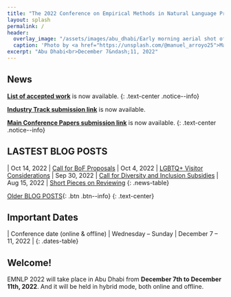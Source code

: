 ```yaml
---
title: "The 2022 Conference on Empirical Methods in Natural Language Processing"
layout: splash
permalink: /
header:
  overlay_image: "/assets/images/abu_dhabi/Early morning aerial shot of Qasr Al Watan.JPEG.jpg"
  caption: 'Photo by <a href="https://unsplash.com/@manuel_arroyo25">Manuel Arroyo</a> on <a href="http://www.unsplash.com">Unsplash</a>'
excerpt: "Abu Dhabi<br>December 7&ndash;11, 2022"
---
```


## News
[**List of accepted work**](/downloads/Accepted-Papers-20221025.xls) is now available.
{: .text-center .notice--info}

<div class="text-center notice--danger">
<p><a href="https://softconf.com/emnlp2022/industry-track"><strong>Industry Track submission link</strong></a> is now available.
</p>
</div>

[**Main Conference Papers submission link**](https://softconf.com/emnlp2022/papers/) is now available.
{: .text-center .notice--info}


## LASTEST BLOG POSTS 

<style>
/*.news-table { font-size: .9em; table-layout: fixed; text-align: left; }
.news-table tr td:nth-child(1) { font-weight: bold; width: 42em; }*/
.news-table { font-size: .9em; table-layout: fixed;}
.news-table tr td:nth-child(1) {font-weight: bold; width: 25em; }
.news-table tr td:nth-child(2) {font-weight: bold; width: 55em; }
</style>
| Oct 14, 2022 | [Call for BoF Proposals](blog/Call-for-BoF-Proposals/)
| Oct 4, 2022 | [LGBTQ+ Visitor Considerations](/blog/EMNLP-2022-Abu-Dhabi-LGBTQ+-Visitor-Considerations)
| Sep 30, 2022 | [Call for Diversity and Inclusion Subsidies](/blog/Call-for-Diversity-and-Inclusion-Subsidies)
| Aug 15, 2022 | [Short Pieces on Reviewing](/blog/Short-Pieces-on-Reviwing)
{: .news-table}

[Older BLOG POSTS](/blog/){: .btn .btn--info}
{: .text-center}

<!-- <div class="text-center notice--danger">
<p>Please fill out the short <a href="https://forms.office.com/r/Ww583kAMf7"><strong>post-conference survey</strong></a> to help us better organize future conferences.</p>
<p style="font-size: 80%">The survey takes ~4 minutes to complete. Note that there will be no email receipt once you hit submit, and please only submit once.
Aggregate statistics for non-text answers may be made publicly available. Answers to this survey will remain anonymous.
Any questions or direct feedback can be sent to <a href="mailto:naacl-contact@aclweb.org">naacl-contact@aclweb.org</a>.
</p>
</div>

NAACL D&I videos are now available on our [**Youtube channel**](https://www.youtube.com/channel/UCbdq7M48OgNoPIa9Uj_IBCw).
{: .text-center .notice--info}

The [**Virtual Conference Website**](https://underline.io/events/122/reception)
([walkthrough video](https://screencast-o-matic.com/watch/crhwbGVh3vx))
is still available for registered participants.
A subset of the content will be made available without registration in mid July,
and the pre-recorded talks for authors who opted in will be uploaded to the ACL anthology.<br>
<img src="/assets/images/logos/underline.png" style="max-height: 5em;">
{: .text-center .notice--info}

The [**Conference Program Schedule**](/program/) is now online.
{: .text-center .notice--info} -->

<!-- <style>
.news-table { font-size: .9em; table-layout: fixed; }
.news-table tr td:nth-child(1) { font-weight: bold; width: 10em; }
</style>

| June 18, 2021 | Blogpost by D&I chairs: [Increasing Financial Accessibility in NAACL](/blog/dni-subsidies).
| June 8, 2021 | Congratulations to the winners of the [Best Demo Award](/blog/best-demo-award)!
| June 8, 2021 | Congratulations to the winners of the [Best Industry Paper Award](/blog/best-industry-paper)!
| June 3, 2021 | Added details about the [Careers in NLP](/blog/careers-in-nlp) industry panel.
| June 4, 2021 | Added [instructions for presenters](/participants/presenters/) and [Zoom rooms instructions](/participants/zoom-rooms/)
| June 3, 2021 | Details about the [Startups in NLP](/blog/startups-in-nlp) industry panel.
| June 3, 2021 | Updates from the program chairs on the [paper review process](/blog/paper-review-process) and [ethics-review-process](/blog/ethics-review-process).
| June 2, 2021 | Congratulations to the winners of the [Best Paper Awards](/blog/best-paper-awards)!
| June 2, 2021 | Blogpost by D&I chairs: [NAACL Mentoring Sessions](/blog/mentoring/)
| June 1, 2021 | The [Conference Structure](/blog/conference-structure/) is now available.
| June 1, 2021 | Added the list of [Keynote Speakers](/program/keynotes/).
| May 31, 2021 | Event annoucements by D&I chairs: [Mexican Cultural Events](/blog/mexican-event), [Intersectionality in NLP](/blog/intersectionality-panel), [Inclusivity in Conferences](/blog/inclusivity-panel), [Getting into NLP research and grad school applications](/blog/grad-school-panel/)
{: .news-table} -->

<!-- [Older News](/archive/){: .btn .btn--info}
{: .text-center} -->

<!--
| ~~Start of the anonymity period~~ | ~~Friday~~ | ~~October 23, 2020~~ |
| ~~Final paper submissions due (*long & short*)~~ | ~~Monday~~ | ~~November 23, 2020~~ |
| ~~Author Response Period~~ | ~~Wednesday – Monday~~ | ~~January 20 – 25, 2021~~ |
| ~~Notification of acceptance~~ | ~~Wednesday~~ | ~~March 10, 2021~~ |
| ~~Camera ready papers due~~ | ~~Sunday~~ | ~~April 11, 2021~~ |
| ~~Final notification for papers requiring ethics re-review~~ | ~~Friday~~ | ~~April 30, 2021~~ |
| ~~Publication date~~ | ~~Monday~~ | ~~May 24, 2021~~ |
| ~~Co-located event: [NLP Summer School 2021](https://ampln.github.io/escuelaverano2021/)~~ | ~~Thursday – Friday~~ | ~~June 3 – 4, 2021~~ |
!-->


## Important Dates

<style>
.dates-table { font-size: .9em; }
.dates-table tr td:nth-child(1) { width: 55%; }
.dates-table tr td:nth-child(2) { width: 25%; }
.dates-table del { color: #888; }
</style>

| Conference date (online & offline) | Wednesday – Sunday | December 7 – 11, 2022 |
{: .dates-table}

<!--
<b>All deadlines are 11.59 pm <a target="_blank" href="https://www.timeanddate.com/time/zone/timezone/utc-12">UTC -12h</a> (anywhere on earth).</b>
!-->

## Welcome!

EMNLP 2022 will take place in Abu Dhabi from **December 7th to December 11th, 2022**. And it will be held in hybrid mode, both online and offline.
